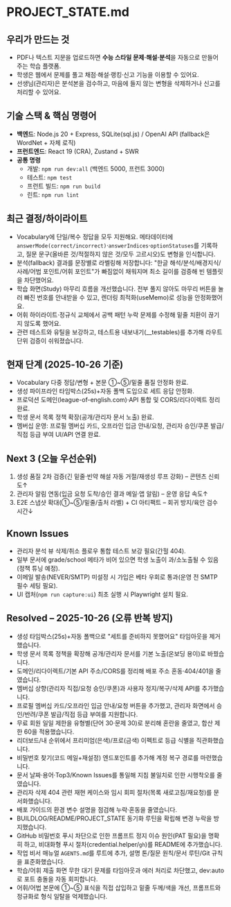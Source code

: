 # PROJECT_STATE.md

## 우리가 만드는 것
- PDF나 텍스트 지문을 업로드하면 **수능 스타일 문제·해설·분석**을 자동으로 만들어 주는 학습 플랫폼.
- 학생은 웹에서 문제를 풀고 채점·해설·랭킹·신고 기능을 이용할 수 있어요.
- 선생님(관리자)은 분석본을 검수하고, 마음에 들지 않는 변형을 삭제하거나 신고를 처리할 수 있어요.

## 기술 스택 & 핵심 명령어
- **백엔드**: Node.js 20 + Express, SQLite(sql.js) / OpenAI API (fallback은 WordNet + 자체 로직)
- **프런트엔드**: React 19 (CRA), Zustand + SWR
- **공통 명령**
  - 개발: `npm run dev:all` (백엔드 5000, 프런트 3000)
  - 테스트: `npm test`
  - 프런트 빌드: `npm run build`
  - 린트: `npm run lint`

## 최근 결정/하이라이트
- Vocabulary에 단일/복수 정답을 모두 지원해요. 메타데이터에 `answerMode(correct/incorrect)`·`answerIndices`·`optionStatuses`를 기록하고, 질문 문구(올바른 것/적절하지 않은 것/모두 고르시오)도 변형을 인식합니다.
- 분석(fallback) 결과를 문장별로 라벨링해 저장합니다: "한글 해석/분석/배경지식/사례/어법 포인트/어휘 포인트"가 빠짐없이 채워지며 최소 길이를 검증해 빈 템플릿을 차단했어요.
- 학습 화면(Study) 마무리 흐름을 개선했습니다. 전부 풀지 않아도 마무리 버튼을 눌러 빠진 번호를 안내받을 수 있고, 렌더링 최적화(useMemo)로 성능을 안정화했어요.
- 어휘 하이라이트·정규식 교체에서 공백 패턴 누락 문제를 수정해 밑줄 치환이 끊기지 않도록 했어요.
- 관련 테스트와 유틸을 보강하고, 테스트용 내보내기(__testables)를 추가해 라우트 단위 검증이 쉬워졌습니다.

## 현재 단계 (2025-10-26 기준)
- Vocabulary 다중 정답/변형 + 본문 ①~⑤/밑줄 품질 안정화 완료.
- 생성 파이프라인 타임박스(25s)+자동 폴백 도입으로 세트 응답 안정화.
- 프로덕션 도메인(league-of-english.com)·API 통합 및 CORS/리다이렉트 정리 완료.
- 학생 문서 목록 정책 확장(공개/관리자 문서 노출) 완료.
- 멤버십 운영: 프로필 멤버십 카드, 오프라인 입금 안내/요청, 관리자 승인/쿠폰 발급/직접 등급 부여 UI/API 연결 완료.

## Next 3 (오늘 우선순위)
1. 생성 품질 2차 검증(긴 밑줄·빈약 해설 자동 거절/재생성 루프 강화) – 콘텐츠 신뢰도↑
2. 관리자 알림 연동(입금 요청 도착/승인 결과 메일·앱 알림) – 운영 응답 속도↑
3. E2E 스냅샷 확대(①~⑤/밑줄/출처 라벨) + CI 아티팩트 – 회귀 방지/육안 검수 시간↓

## Known Issues
- 관리자 분석 뷰 삭제/취소 플로우 통합 테스트 보강 필요(간헐 404).
- 일부 문서에 grade/school 메타가 비어 있으면 학생 노출이 과/소노출될 수 있음(정책 튜닝 예정).
- 이메일 발송(NEVER/SMTP) 미설정 시 가입은 베타 우회로 통과(운영 전 SMTP 필수 세팅 필요).
- UI 캡처(`npm run capture:ui`) 최초 실행 시 Playwright 설치 필요.

## Resolved – 2025-10-26 (오류 반복 방지)
- 생성 타임박스(25s)+자동 폴백으로 "세트를 준비하지 못했어요" 타임아웃을 제거했습니다.
- 학생 문서 목록 정책을 확장해 공개/관리자 문서를 기본 노출(온보딩 용이)로 바꿨습니다.
- 도메인/리다이렉트/기본 API 주소/CORS를 정리해 배포 주소 혼동·404/401을 줄였습니다.
- 멤버십 상향(관리자 직접/요청 승인/쿠폰)과 사용자 정지/복구/삭제 API를 추가했습니다.
 - 프로필 멤버십 카드/오프라인 입금 안내/요청 버튼을 추가했고, 관리자 화면에서 승인/반려/쿠폰 발급/직접 등급 부여를 지원합니다.
 - 무료 회원 일일 제한을 유형별(단어 30·문제 30)로 분리해 혼란을 줄였고, 합산 제한 60을 적용했습니다.
 - 리더보드/내 순위에서 프리미엄(은색)/프로(금색) 이펙트로 등급 식별을 직관화했습니다.
- 비밀번호 찾기(코드 메일+재설정) 엔드포인트를 추가해 계정 복구 경로를 마련했습니다.
- 문서 날짜·용어·Top3/Known Issues를 통일해 지침 불일치로 인한 시행착오를 줄였습니다.
- 관리자 삭제 404 관련 재현 케이스와 임시 회피 절차(목록 새로고침/재요청)를 문서화했습니다.
- 배포 가이드의 환경 변수 설명을 점검해 누락·혼동을 줄였습니다.
- BUILDLOG/README/PROJECT_STATE 동기화 루틴을 확립해 변경 누락을 방지했습니다.
- GitHub 비밀번호 푸시 차단으로 인한 프롬프트 정지 이슈 원인(PAT 필요)을 명확히 하고, 비대화형 푸시 절차(credential.helper/`gh`)를 README에 추가했습니다.
- 작업 비서 매뉴얼 `AGENTS.md`를 루트에 추가, 설명 톤/질문 원칙/문서 루틴/Git 규칙을 표준화했습니다.
 - 학습/어휘 제출 화면 무한 대기 문제를 타임아웃과 에러 처리로 차단했고, dev:auto로 포트 충돌을 자동 회피합니다.
 - 어휘/어법 본문에 ①~⑤ 표식을 직접 삽입하고 밑줄 두께/색을 개선, 프롬프트와 정규화로 형식 일탈을 억제했습니다.
